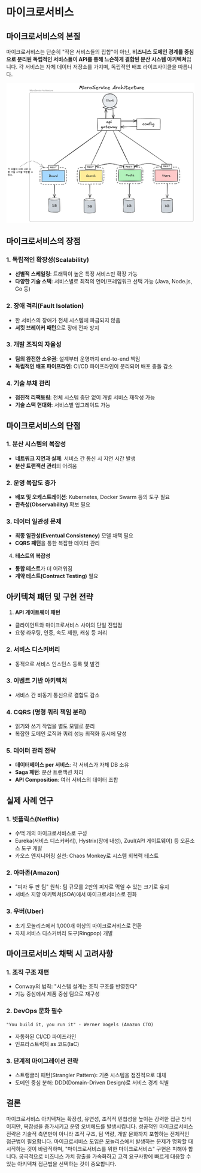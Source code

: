 # 마이크로서비스

## 마이크로서비스의 본질
마이크로서비스는 단순히 "작은 서비스들의 집합"이 아닌, **비즈니스 도메인 경계를 중심으로 분리된 독립적인 서비스들이 API를 통해 느슨하게 결합된 분산 시스템 아키텍쳐**입니다.
각 서비스는 자체 데이터 저장소를 가지며, 독립적인 배포 라이프사이클을 따릅니다.

![마이크로서비스](./images/microservice.png)

## 마이크로서비스의 장점

### 1. 독립적인 확장성(Scalability)
   - **선별적 스케일링**: 트래픽이 높은 특정 서비스만 확장 가능
   - **다양한 기술 스택**: 서비스별로 최적의 언어/프레임워크 선택 가능 (Java, Node.js, Go 등)

### 2. 장애 격리(Fault Isolation)
  - 한 서비스의 장애가 전체 시스템에 파급되지 않음
  - **서킷 브레이커 패턴**으로 장애 전파 방지

### 3. 개발 조직의 자율성
   - **팀의 완전한 소유권**: 설계부터 운영까지 end-to-end 책임
   - **독립적인 배포 파이프라인**: CI/CD 파이프라인이 분리되어 배포 충돌 감소

### 4. 기술 부채 관리
  - **점진적 리팩토링**: 전체 시스템 중단 없이 개별 서비스 재작성 가능
  - **기술 스택 현대화**: 서비스별 업그레이드 가능

## 마이크로서비스의 단점
### 1. 분산 시스템의 복잡성
   - **네트워크 지연과 실패**: 서비스 간 통신 시 지연 시간 발생
   - **분산 트랜잭션 관리**의 어려움

### 2. 운영 복잡도 증가
  - **배포 및 오케스트레이션**: Kubernetes, Docker Swarm 등의 도구 필요
  - **관측성(Observability)** 확보 필요

### 3. **데이터 일관성 문제**
  - **최종 일관성(Eventual Consistency)** 모델 채택 필요
  - **CQRS 패턴**을 통한 복잡한 데이터 관리

4. **테스트의 복잡성**
  - **통합 테스트**가 더 어려워짐
  - **계약 테스트(Contract Testing)** 필요

## 아키텍쳐 패턴 및 구현 전략

1. **API 게이트웨이 패턴**
  - 클라이언트와 마이크로서비스 사이의 단일 진입점
  - 요청 라우팅, 인증, 속도 제한, 캐싱 등 처리

### 2. 서비스 디스커버리
  - 동적으로 서비스 인스턴스 등록 및 발견

### 3. 이벤트 기반 아키텍쳐
  - 서비스 간 비동기 통신으로 결합도 감소

### 4. CQRS (명령 쿼리 책임 분리)
  - 읽기와 쓰기 작업을 별도 모델로 분리
  - 복잡한 도메인 로직과 쿼리 성능 최적화 동시에 달성

### 5. 데이터 관리 전략
   - **데이터베이스 per 서비스**: 각 서비스가 자체 DB 소유
   - **Saga 패턴**: 분산 트랜잭션 처리
   - **API Composition**: 여러 서비스의 데이터 조합

## 실제 사례 연구

### 1. 넷플릭스(Netflix)
  - 수백 개의 마이크로서비스로 구성
  - Eureka(서비스 디스커버리), Hystrix(장애 내성), Zuul(API 게이트웨이) 등 오픈소스 도구 개발
  - 카오스 엔지니어링 실천: Chaos Monkey로 시스템 회복력 테스트

### 2. 아마존(Amazon)
  - "피자 두 판 팀" 원칙: 팀 규모를 2판의 피자로 먹일 수 있는 크기로 유지
  - 서비스 지향 아키텍쳐(SOA)에서 마이크로서비스로 진화

### 3. 우버(Uber)
  - 초기 모놀리스에서 1,000개 이상의 마이크로서비스로 전환
  - 자체 서비스 디스커버리 도구(Ringpop) 개발

## 마이크로서비스 채택 시 고려사항

### 1. 조직 구조 재편
  - Conway의 법칙: "시스템 설계는 조직 구조를 반영한다"
  - 기능 중심에서 제품 중심 팀으로 재구성

### 2. DevOps 문화 필수
  ```
  "You build it, you run it" - Werner Vogels (Amazon CTO)
  ```
  - 자동화된 CI/CD 파이프라인
  - 인프라스트럭처 as 코드(IaC)

### 3. 단계적 마이그레이션 전략
  - 스트랭글러 패턴(Strangler Pattern): 기존 시스템을 점진적으로 대체
  - 도메인 중심 분해: DDD(Domain-Driven Design)로 서비스 경계 식별

## 결론

마이크로서비스 아키텍쳐는 확장성, 유연성, 조직적 민첩성을 높이는 강력한 접근 방식이지만, 복잡성을 증가시키고 운영 오버헤드를 발생시킵니다.
성공적인 마이크로서비스 전략은 기술적 측면만이 아니라 조직 구조, 팀 역량, 개발 문화까지 포함하는 전체적인 접근법이 필요합니다.
마이크로서비스 도입은 모놀리스에서 발생하는 문제가 명확할 때 시작하는 것이 바람직하며, "마이크로서비스를 위한 마이크로서비스" 구현은 피해야 합니다.
궁극적으로 비즈니스 가치 창출을 가속화하고 고객 요구사항에 빠르게 대응할 수 있는 아키텍쳐 접근법을 선택하는 것이 중요합니다.
